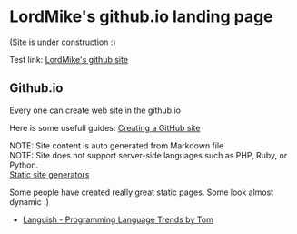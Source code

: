 
LordMike's github.io landing page
=================================

(Site is under construction :)

Test link: [LordMike's github site](https://lordmikefin.github.io)



Github.io
---------

Every one can create web site in the github.io

Here is some usefull guides:
[Creating a GitHub site](https://docs.github.com/en/github/working-with-github-pages/creating-a-github-pages-site)

NOTE: Site content is auto generated from Markdown file  
NOTE: Site does not support server-side languages such as PHP, Ruby, or Python.  
[Static site generators](https://docs.github.com/en/github/working-with-github-pages/about-github-pages#static-site-generators)

Some people have created really great static pages. Some look almost dynamic :)  
 - [Languish - Programming Language Trends by Tom](https://tjpalmer.github.io/languish/)


